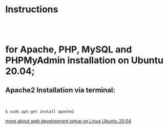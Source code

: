 # Instructions 
<br><br>
# for Apache, PHP, MySQL and PHPMyAdmin installation on Ubuntu 20.04;

## Apache2 Installation via terminal:
<br>

```
$ sudo apt-get install apache2
```

[more about web development setup on Linux Ubuntu 20.04](https://www.google.com.hk/)

